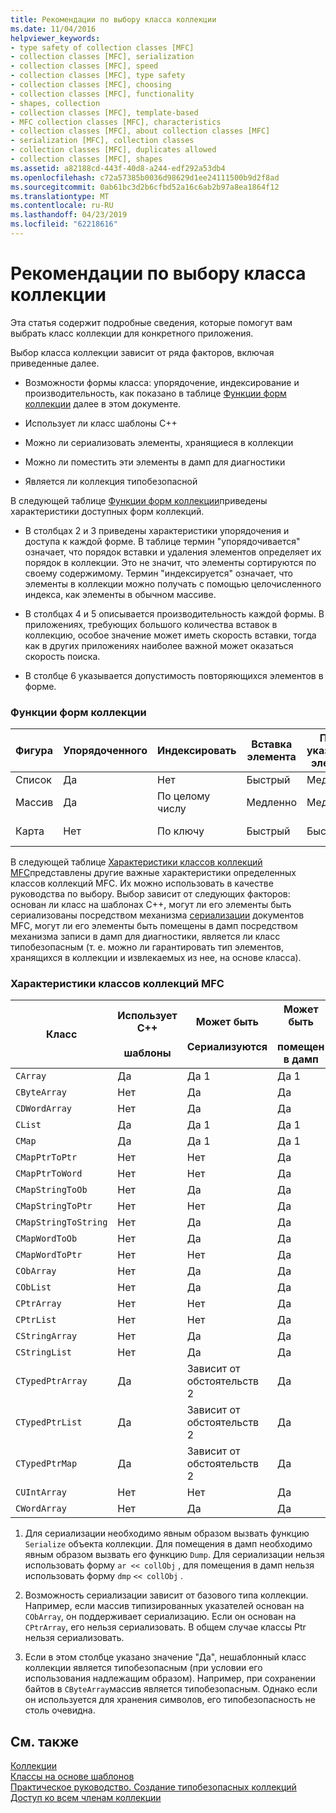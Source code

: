 ```yaml
---
title: Рекомендации по выбору класса коллекции
ms.date: 11/04/2016
helpviewer_keywords:
- type safety of collection classes [MFC]
- collection classes [MFC], serialization
- collection classes [MFC], speed
- collection classes [MFC], type safety
- collection classes [MFC], choosing
- collection classes [MFC], functionality
- shapes, collection
- collection classes [MFC], template-based
- MFC collection classes [MFC], characteristics
- collection classes [MFC], about collection classes [MFC]
- serialization [MFC], collection classes
- collection classes [MFC], duplicates allowed
- collection classes [MFC], shapes
ms.assetid: a82188cd-443f-40d8-a244-edf292a53db4
ms.openlocfilehash: c72a57385b0036d98629d1ee24111500b9d2f8ad
ms.sourcegitcommit: 0ab61bc3d2b6cfbd52a16c6ab2b97a8ea1864f12
ms.translationtype: MT
ms.contentlocale: ru-RU
ms.lasthandoff: 04/23/2019
ms.locfileid: "62218616"
---
```

# <a name="recommendations-for-choosing-a-collection-class"></a>Рекомендации по выбору класса коллекции

Эта статья содержит подробные сведения, которые помогут вам выбрать класс коллекции для конкретного приложения.

Выбор класса коллекции зависит от ряда факторов, включая приведенные далее.

- Возможности формы класса: упорядочение, индексирование и производительность, как показано в таблице [Функции форм коллекции](#_core_collection_shape_features) далее в этом документе.

- Использует ли класс шаблоны C++

- Можно ли сериализовать элементы, хранящиеся в коллекции

- Можно ли поместить эти элементы в дамп для диагностики

- Является ли коллекция типобезопасной

В следующей таблице [Функции форм коллекции](#_core_collection_shape_features)приведены характеристики доступных форм коллекций.

- В столбцах 2 и 3 приведены характеристики упорядочения и доступа к каждой форме. В таблице термин "упорядочивается" означает, что порядок вставки и удаления элементов определяет их порядок в коллекции. Это не значит, что элементы сортируются по своему содержимому. Термин "индексируется" означает, что элементы в коллекции можно получать с помощью целочисленного индекса, как элементы в обычном массиве.

- В столбцах 4 и 5 описывается производительность каждой формы. В приложениях, требующих большого количества вставок в коллекцию, особое значение может иметь скорость вставки, тогда как в других приложениях наиболее важной может оказаться скорость поиска.

- В столбце 6 указывается допустимость повторяющихся элементов в форме.

### <a name="_core_collection_shape_features"></a>  Функции форм коллекции

|Фигура|Упорядоченного|Индексировать|Вставка элемента|Поиск указанного элемента|Повторяющиеся элементы|
|-----------|--------------|--------------|-----------------------|----------------------------------|-------------------------|
|Список|Да|Нет|Быстрый|Медленно|Да|
|Массив|Да|По целому числу|Медленно|Медленно|Да|
|Карта|Нет|По ключу|Быстрый|Быстрый|Нет (ключи) Да (значения)|

В следующей таблице [Характеристики классов коллекций MFC](#_core_characteristics_of_mfc_collection_classes)представлены другие важные характеристики определенных классов коллекций MFC. Их можно использовать в качестве руководства по выбору. Выбор зависит от следующих факторов: основан ли класс на шаблонах C++, могут ли его элементы быть сериализованы посредством механизма [сериализации](../mfc/serialization-in-mfc.md) документов MFC, могут ли его элементы быть помещены в дамп посредством механизма записи в дамп для диагностики, является ли класс типобезопасным (т. е. можно ли гарантировать тип элементов, хранящихся в коллекции и извлекаемых из нее, на основе класса).

### <a name="_core_characteristics_of_mfc_collection_classes"></a>  Характеристики классов коллекций MFC

|Класс|Использует C++<br /><br /> шаблоны|Может быть<br /><br /> Сериализуются|Может быть<br /><br /> помещен в дамп|Является<br /><br /> типобезопасный|
|-----------|------------------------------|---------------------------|-----------------------|-----------------------|
|`CArray`|Да|Да 1|Да 1|Нет|
|`CByteArray`|Нет|Да|Да|Да 3|
|`CDWordArray`|Нет|Да|Да|Да 3|
|`CList`|Да|Да 1|Да 1|Нет|
|`CMap`|Да|Да 1|Да 1|Нет|
|`CMapPtrToPtr`|Нет|Нет|Да|Нет|
|`CMapPtrToWord`|Нет|Нет|Да|Нет|
|`CMapStringToOb`|Нет|Да|Да|Нет|
|`CMapStringToPtr`|Нет|Нет|Да|Нет|
|`CMapStringToString`|Нет|Да|Да|Да 3|
|`CMapWordToOb`|Нет|Да|Да|Нет|
|`CMapWordToPtr`|Нет|Нет|Да|Нет|
|`CObArray`|Нет|Да|Да|Нет|
|`CObList`|Нет|Да|Да|Нет|
|`CPtrArray`|Нет|Нет|Да|Нет|
|`CPtrList`|Нет|Нет|Да|Нет|
|`CStringArray`|Нет|Да|Да|Да 3|
|`CStringList`|Нет|Да|Да|Да 3|
|`CTypedPtrArray`|Да|Зависит от обстоятельств 2|Да|Да|
|`CTypedPtrList`|Да|Зависит от обстоятельств 2|Да|Да|
|`CTypedPtrMap`|Да|Зависит от обстоятельств 2|Да|Да|
|`CUIntArray`|Нет|Нет|Да|Да 3|
|`CWordArray`|Нет|Да|Да|Да 3|

1. Для сериализации необходимо явным образом вызвать функцию `Serialize` объекта коллекции. Для помещения в дамп необходимо явным образом вызвать его функцию `Dump`. Для сериализации нельзя использовать форму `ar << collObj` , для помещения в дамп нельзя использовать форму `dmp` `<< collObj` .

2. Возможность сериализации зависит от базового типа коллекции. Например, если массив типизированных указателей основан на `CObArray`, он поддерживает сериализацию. Если он основан на `CPtrArray`, его нельзя сериализовать. В общем случае классы Ptr нельзя сериализовать.

3. Если в этом столбце указано значение "Да", нешаблонный класс коллекции является типобезопасным (при условии его использования надлежащим образом). Например, при сохранении байтов в `CByteArray`массив является типобезопасным. Однако если он используется для хранения символов, его типобезопасность не столь очевидна.

## <a name="see-also"></a>См. также

[Коллекции](../mfc/collections.md)<br/>
[Классы на основе шаблонов](../mfc/template-based-classes.md)<br/>
[Практическое руководство. Создание типобезопасных коллекций](../mfc/how-to-make-a-type-safe-collection.md)<br/>
[Доступ ко всем членам коллекции](../mfc/accessing-all-members-of-a-collection.md)
